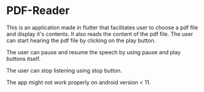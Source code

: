 # PDF-Reader

This is an application made in flutter that facilitates user to choose a pdf file and display it's contents. It also reads the content of the pdf file.
The user can start hearing the pdf file by clicking on the play button.

The user can pause and resume the speech by using pause and play buttons itself. 

The user can stop listening using stop button.

The app might not work properly on android version < 11.
